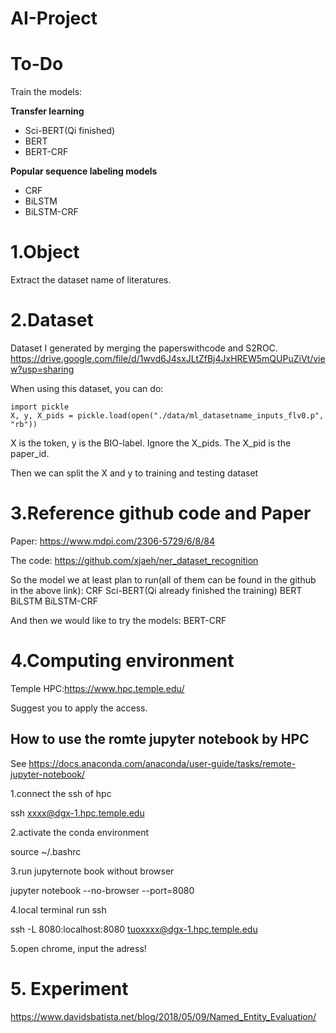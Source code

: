 # AI-Project

# To-Do

Train the models:

**Transfer learning**
- Sci-BERT(Qi finished)
- BERT
- BERT-CRF

**Popular sequence labeling models**
- CRF
- BiLSTM
- BiLSTM-CRF

# 1.Object

Extract the dataset name of literatures.

# 2.Dataset 

Dataset I generated by merging the paperswithcode and S2ROC.
https://drive.google.com/file/d/1wvd6J4sxJLtZfBj4JxHREW5mQUPuZiVt/view?usp=sharing

When using this dataset, you can do:

```
import pickle
X, y, X_pids = pickle.load(open("./data/ml_datasetname_inputs_flv0.p", "rb"))
```


X is the token, y is the BIO-label. Ignore the X_pids. The X_pid is the paper_id.

Then we can split the X and y to training and testing dataset

# 3.Reference github code and Paper

Paper: https://www.mdpi.com/2306-5729/6/8/84

The code: https://github.com/xjaeh/ner_dataset_recognition

So the model we at least plan to run(all of them can be found in the github in the above link):
CRF
Sci-BERT(Qi already finished the training)
BERT
BiLSTM
BiLSTM-CRF

And then we would like to try the models:
BERT-CRF


# 4.Computing environment

Temple HPC:https://www.hpc.temple.edu/

Suggest you to apply the access.

## How to use the romte jupyter notebook by HPC

See https://docs.anaconda.com/anaconda/user-guide/tasks/remote-jupyter-notebook/

1.connect the ssh of hpc

ssh xxxx@dgx-1.hpc.temple.edu

2.activate the conda environment

source ~/.bashrc

3.run jupyternote book without browser

jupyter notebook --no-browser --port=8080

4.local terminal run ssh

ssh -L 8080:localhost:8080 tuoxxxx@dgx-1.hpc.temple.edu

5.open chrome, input the adress!

# 5. Experiment

https://www.davidsbatista.net/blog/2018/05/09/Named_Entity_Evaluation/



